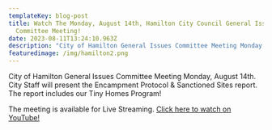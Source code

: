 ```yaml
---
templateKey: blog-post
title: Watch The Monday, August 14th, Hamilton City Council General Issues
  Committee Meeting!
date: 2023-08-11T13:24:10.963Z
description: "City of Hamilton General Issues Committee Meeting Monday, August 14th. "
featuredimage: /img/hamilton2.png
---
```

City of Hamilton General Issues Committee Meeting Monday, August 14th. City Staff will present the Encampment Protocol & Sanctioned Sites report. The report includes our Tiny Homes Program! 

T﻿he meeting is available for Live Streaming.  [Click here to watch on YouTube!](https://www.youtube.com/user/InsideCityofHamilton)